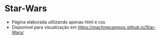 # Star-Wars
- Página elaborada utilizando apenas html e css
- Disponível para visualização em https://machinecampos.github.io/Star-Wars/
